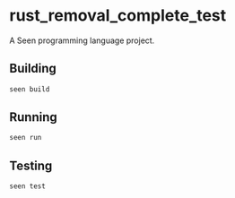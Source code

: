 # rust_removal_complete_test

A Seen programming language project.

## Building

```bash
seen build
```

## Running

```bash
seen run
```

## Testing

```bash
seen test
```
